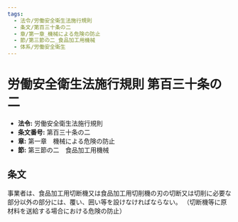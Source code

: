 ```yaml
---
tags:
  - 法令/労働安全衛生法施行規則
  - 条文/第百三十条の二
  - 章/第一章_機械による危険の防止
  - 節/第三節の二_食品加工用機械
  - 体系/労働安全衛生
---
```

# 労働安全衛生法施行規則 第百三十条の二

- **法令:** 労働安全衛生法施行規則
- **条文番号:** 第百三十条の二
- **章:** 第一章　機械による危険の防止
- **節:** 第三節の二　食品加工用機械

## 条文
事業者は、食品加工用切断機又は食品加工用切削機の刃の切断又は切削に必要な部分以外の部分には、覆い、囲い等を設けなければならない。
（切断機等に原材料を送給する場合における危険の防止）

